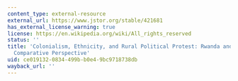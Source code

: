 ```yaml
---
content_type: external-resource
external_url: https://www.jstor.org/stable/421681
has_external_license_warning: true
license: https://en.wikipedia.org/wiki/All_rights_reserved
status: ''
title: 'Colonialism, Ethnicity, and Rural Political Protest: Rwanda and Zanzibar in
  Comparative Perspective'
uid: ce019132-0834-499b-b0e4-9bc9718738db
wayback_url: ''
---
```

